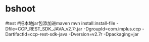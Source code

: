 # bshoot
#test
#把本地jar包添加进maven
mvn install:install-file -Dfile=CCP_REST_SDK_JAVA_v2.7r.jar -DgroupId=com.implus.ccp -DartifactId=ccp-rest-sdk-java -Dversion=v2.7r -Dpackaging=jar
